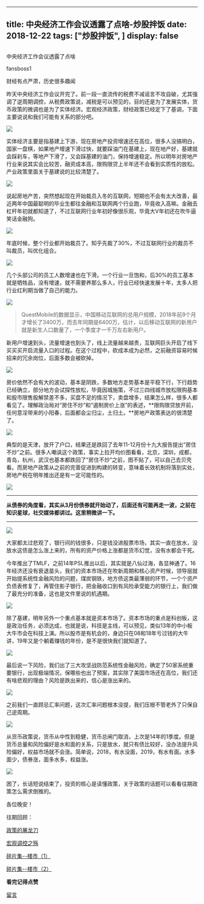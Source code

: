 
---
title:   中央经济工作会议透露了点啥-炒股拌饭
date: 2018-12-22
tags: ["炒股拌饭", ]
display: false
---


## 



中央经济工作会议透露了点啥




fansboss1




财经有点严肃，历史很多趣闻


昨天中央经济工作会议开完了。前一段一直流传的税费不减谣言不攻自破，尤其强调了逆周期调控，从税费政策说，减税是可以预见的，目的还是为了发展实体，货币政策的微调也是为了实体经济。宏观经济政策，财经政策已经定下了基调，下面主要说说和我们可能有关系的部分吧。

<img class="" data-copyright="0" data-ratio="1.190625" data-s="300,640" src="https://mmbiz.qpic.cn/mmbiz_jpg/BSbL23YpK41A7BNhpfHGicM0PU6haNMCib4UGNHiafay5r0zgjsA8yEwAdHlicdND676OIbiaglkr1LBFqlAKEdPeXA/640?wx_fmt=jpeg" data-type="jpeg" data-w="640" style=""/>

实体经济主要是指基建上下游，现在房地产投资增速还在高位，很多人没搞明白，国家一盘棋，如果地产增速下滑过快，就要踩油门在基建上，现在地产好，基建就会踩刹车，等地产下滑了，又会踩基建的油门，保持增速稳定。所以明年对房地产行业来说其实会比较苦，融资成本高，限购限贷上半年还不会看到实质性的放松。产业政策里面关于基建说的比较清楚了。

<img class="" data-copyright="0" data-ratio="0.653125" data-s="300,640" src="https://mmbiz.qpic.cn/mmbiz_jpg/BSbL23YpK41A7BNhpfHGicM0PU6haNMCibFb0YYwYiaDG6QV8VfHeLc04X0DEggLaUGGmx32PaFDBUj8SdfoBjDHA/640?wx_fmt=jpeg" data-type="jpeg" data-w="640" style=""/>

说起房地产苦，突然想起现在开始裁员入冬的互联网，短期也不会有太大改善，最近两年中国最聪明的毕业生都往金融和互联网两个行业跑，毕竟收入高嘛。金融去杠杆年初就都知道了，不过互联网行业年初好像很乐观，毕竟大V年初还在吹牛逼笑话金融狗。

<img class="" data-copyright="0" data-ratio="0.375" data-s="300,640" src="https://mmbiz.qpic.cn/mmbiz_png/BSbL23YpK41A7BNhpfHGicM0PU6haNMCibkgH9LOPQzfuMTR9xdP5DULicvdqKy9ibYW4C5Ymdgbm8Azibjr7exTzkQ/640?wx_fmt=png" data-type="png" data-w="616" style=""/>

年底时候，整个行业都开始裁员了。知乎先裁了30%，不过互联网行业的裁员不叫裁员，叫优化组合。

<img class="" data-copyright="0" data-ratio="0.6784140969162996" data-s="300,640" src="https://mmbiz.qpic.cn/mmbiz_png/BSbL23YpK41A7BNhpfHGicM0PU6haNMCibPMhfKuRG2vdibE60xICGTYVktd4wnYm9AxxsDhCasStniaQlza5iajaLw/640?wx_fmt=png" data-type="png" data-w="681" style=""/>

几个头部公司的员工人数增速也在下滑。一个行业一旦饱和，后30%的员工基本就是牺牲品，没有增速，就不需要养那么多人，行业已经快速发展十年，太多人把行业红利期当做了自己的能力。

<img class="" data-copyright="0" data-ratio="0.6904761904761905" data-s="300,640" src="https://mmbiz.qpic.cn/mmbiz_jpg/BSbL23YpK41A7BNhpfHGicM0PU6haNMCibcny6ibKcic0Bdkwpt5ibymSSkB5VIAPNWDUlVVXAPlje3Xt5h5Kpwg82w/640?wx_fmt=jpeg" data-type="jpeg" data-w="630" style=""/>

> QuestMobile的数据显示，中国移动互联网的总用户规模，2018年前9个月才增长了3400万，而去年同期是6400万，估计，以后移动互联网的新用户就是新生人口数量了，一个季度才一千万左右新用户。

新用户增速到头，流量增速也到头了，线上流量越来越贵，互联网巨头开启了线下买买买开启流量入口的过程。在这个过程中，砍成本成为必然，之前融资容易时候招来的冗余岗位，后面多数会被砍掉。

<img class="" data-copyright="0" data-ratio="0.5143721633888049" data-s="300,640" src="https://mmbiz.qpic.cn/mmbiz_png/BSbL23YpK41A7BNhpfHGicM0PU6haNMCibwm1ulciaqeic5dqBbcwTLrNzC73fLr3ZxBr0BVk3uv4FhnPsss5SAKzQ/640?wx_fmt=png" data-type="png" data-w="661" style=""/>

房价依然不会有大的波动，基本是阴跌，多数地方走势基本是平稳下行，下行趋势已经确立，部分地方会试探性放松，毕竟因城施策，不过三四线城市放松限购基本和股市限售股解禁差不多，买盘不足的情况下，卖盘增多，结果怎么样，很多人都看见了。理解政治局对“房住不炒”和“遏制房价上涨”的表述，**限购限贷放开前，任何意淫带来的小阳春，后面都会尘归尘，土归土。**房地产政策表达的很清楚了。

<img class="" data-copyright="0" data-ratio="0.7574334898278561" data-s="300,640" src="https://mmbiz.qpic.cn/mmbiz_jpg/BSbL23YpK41A7BNhpfHGicM0PU6haNMCibvqicOPs9a8LS4ZtYVVMTVeiaTzf0uLSc2JiaqDIH6ewZ6oicgcF3a6y10w/640?wx_fmt=jpeg" data-type="jpeg" data-w="639" style=""/>

典型的是天津，放开了户口，结果还是跌回了去年11-12月份十九大报告提出“房住不炒”之前。很多人嘲讽这个政策，事实上拉开均价图看看，北京，深圳，成都，青岛，杭州，武汉也基本都跌回了“房住不炒”之前，图不贴了，可以自己去贝壳看。而房地产政策从之前的完善促进到构建的转变，意味着长效机制将落到实处，房地产税在明年推出还是有一定可能性的。

<img class="" data-copyright="0" data-ratio="1.495774647887324" data-s="300,640" src="https://mmbiz.qpic.cn/mmbiz_jpg/BSbL23YpK41A7BNhpfHGicM0PU6haNMCibUBqic4MJvwOJ2GNOaN71RDAyBgoIuS9CC6icRCavaaFvozxribNnK1icMA/640?wx_fmt=jpeg" data-type="jpeg" data-w="710" style=""/>

****

**从债券的角度看，其实从3月份债券就开始动了，后面还有可能再走一波，之前在知识星球，社交媒体都讲过。这里稍微讲一下。**

****

<img class="" data-copyright="0" data-ratio="0.16666666666666666" data-s="300,640" src="https://mmbiz.qpic.cn/mmbiz_png/BSbL23YpK41A7BNhpfHGicM0PU6haNMCibSRkdYk2rzT9wTR4uibuJRLY8DcFZ6RRHPkqr19YFN4BsnI0tCRicLN3g/640?wx_fmt=png" data-type="png" data-w="510" style=""/>



大家都太过悲观了，银行间的钱很多，只是钱没进股票市场，其实一直在放水，没放水这债是怎么涨上来的，所有的资产价格上涨都是货币幻觉，没有水都会干死。

今年推出了TMLF，之前14年PSL推出以后，其实就是八仙过海，各显神通了。16年经济还没有衰退苗头，我们的资本市场还在吹新周期和核心资产时候，领导层就开始提系统性金融风险的问题，煤炭钢铁，地方债这类最薄弱的环节，一个个资产负债表修复了，再管住影子银行，把金融收口到有风险承受能力的银行上，我们做了最充分的准备，这也是文件里说的机遇期。

<img class="" data-copyright="0" data-ratio="0.60625" data-s="300,640" src="https://mmbiz.qpic.cn/mmbiz_jpg/BSbL23YpK41A7BNhpfHGicM0PU6haNMCibcSPOTfH0DO2WO4Q6e6dXSwHYJAOrSHiaDZ45M4boSxLYMuqH98QyCsA/640?wx_fmt=jpeg" data-type="jpeg" data-w="640"/>

除了基建，明年另外一个重点基本就是资本市场了。资本市场的重点是科创板，这是政治任务，必须达成，也就是说，科技是主线，可以预见，类似13年的中小板大牛市会在科技上演。所以股市是有机会的，身边只在08和18年亏过钱的大牛讲，19年又是个躺着赚钱的年份，是不是很快我们就知道了。

<img class="" data-copyright="0" data-ratio="0.9734375" data-s="300,640" src="https://mmbiz.qpic.cn/mmbiz_jpg/BSbL23YpK41A7BNhpfHGicM0PU6haNMCibKQM7y5k7HBIOXmn0vPbvVHmPTem1XxlPHdFyBmLibicCqaPIZBqDq3pQ/640?wx_fmt=jpeg" data-type="jpeg" data-w="640" style=""/>

最后说一下风险，我们出了三大攻坚战防范系统性金融风险，确定了50家系统重要银行，出现极端情况，保哪些也出了预案，其实除了美国市场还在高位，我们还有啥悲观的理由？风险是跌出来的，信心是涨出来的。

<img class="" data-copyright="0" data-ratio="0.73125" data-s="300,640" src="https://mmbiz.qpic.cn/mmbiz_jpg/BSbL23YpK41A7BNhpfHGicM0PU6haNMCiboS18dOCfsHbKQFbAH1ZJdPEXOibEnDnpxYOd4N8yD32W0ubbbibqUYkg/640?wx_fmt=jpeg" data-type="jpeg" data-w="640" style=""/>

之前我们一直顾忌汇率问题，这次汇率问题根本没提，我们压根不管老外了只保自己逆周期。

<img class="" data-copyright="0" data-ratio="0.4796875" data-s="300,640" src="https://mmbiz.qpic.cn/mmbiz_jpg/BSbL23YpK41A7BNhpfHGicM0PU6haNMCibx0vDX3ZrVGN1fM9bZ1Gn9HAaQH4BWSkibTrmYH4dskaACUxy2XicQqlg/640?wx_fmt=jpeg" data-type="jpeg" data-w="640" style=""/>

从货币政策说，货币从中性到稳健，货币总闸门取消，上次是14年的1季度。但是货币总量和风险偏好是水和面的关系，只是放水，就只有债比较好，没办法提升风险偏好，权益市场就不会涨。简单说，2018，有水没面，2019，有水有面。水多面少，债券涨，面多水多，权益涨。

<img class="" data-copyright="0" data-ratio="0.5828125" data-s="300,640" src="https://mmbiz.qpic.cn/mmbiz_jpg/BSbL23YpK41A7BNhpfHGicM0PU6haNMCiba6NfFo7eZticdgdmcdxgyaOoUTG2rqNgiazLI8fPkRzIX7l7KsZP2TXw/640?wx_fmt=jpeg" data-type="jpeg" data-w="640" style=""/>

困了，长话短说结束了，投资的核心是读懂政策，关于政策的话题可以看看往期政策怎么需求倒推的。

各位晚安！



往期回顾：

[政策的屠龙刀](http://mp.weixin.qq.com/s?__biz=MzU4Mzc4MzIyOA==&amp;mid=2247483704&amp;idx=1&amp;sn=a12822153b2363933d047b1c8a84a9a3&amp;chksm=fda2876bcad50e7d838f6bcc058dc23dedc33ff2247e9b3ae10f5b6bfa582ee929df165eeff4&amp;scene=21#wechat_redirect)

[宏观调控之殇](http://mp.weixin.qq.com/s?__biz=MzU4Mzc4MzIyOA==&amp;mid=2247483746&amp;idx=1&amp;sn=98cdeabb1dcf2cd6764defa744b2b0f4&amp;chksm=fda28731cad50e27ea084376ee0e75d461e73c74b928b6c0c707707cb62562eddc48396702d4&amp;scene=21#wechat_redirect)

[碎片集--楼市（1）](http://mp.weixin.qq.com/s?__biz=MzU4Mzc4MzIyOA==&amp;mid=2247483726&amp;idx=1&amp;sn=1d252eea36db35f74bfcf1eebbb444dd&amp;chksm=fda2871dcad50e0b2b306aa5aa2f4319869be210fc5daf2179993a499580496f6ba9483892aa&amp;scene=21#wechat_redirect)

[碎片集--楼市（2）](http://mp.weixin.qq.com/s?__biz=MzU4Mzc4MzIyOA==&amp;mid=2247483753&amp;idx=1&amp;sn=40c486796697411a80009a6d9232e598&amp;chksm=fda2873acad50e2c318a60afe4e6e97e34193f58cdc93d5aabcc6dfb455b737505b5e89fbddc&amp;scene=21#wechat_redirect)

**看完记得点赞**











[留言](javascript:;)


